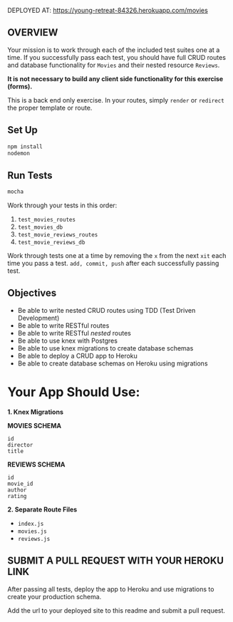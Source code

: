 DEPLOYED AT: https://young-retreat-84326.herokuapp.com/movies


## OVERVIEW

Your mission is to work through each of the included test suites one at a time. If you successfully pass each test, you should have full CRUD routes and database functionality for `Movies` and their nested resource `Reviews`.

__It is not necessary to build any client side functionality for this exercise (forms).__

This is a back end only exercise. In your routes, simply `render` or `redirect` the proper template or route.

## Set Up

```sh
npm install
nodemon
```

## Run Tests

```sh
mocha
```

Work through your tests in this order:

1. `test_movies_routes`
1. `test_movies_db`
1. `test_movie_reviews_routes`
1. `test_movie_reviews_db`

Work through tests one at a time by removing the `x` from the next `xit` each time you pass a test. `add, commit, push` after each successfully passing test.

## Objectives

* Be able to write nested CRUD routes using TDD (Test Driven Development)
* Be able to write RESTful routes
* Be able to write RESTful _nested_ routes
* Be able to use knex with Postgres
* Be able to use knex migrations to create database schemas
* Be able to deploy a CRUD app to Heroku
* Be able to create database schemas on Heroku using migrations

# Your App Should Use:

__1. Knex Migrations__

__MOVIES SCHEMA__

```
id
director
title
```
__REVIEWS SCHEMA__

```
id
movie_id
author
rating
```

__2. Separate Route Files__

* `index.js`
* `movies.js`
* `reviews.js`

## SUBMIT A PULL REQUEST WITH YOUR HEROKU LINK

After passing all tests, deploy the app to Heroku and use migrations to create your production schema.

Add the url to your deployed site to this readme and submit a pull request.

